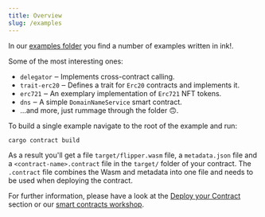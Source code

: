 ```yaml
---
title: Overview
slug: /examples
---
```


In our <a href="https://github.com/paritytech/ink-examples/tree/main">examples folder</a> you find a number of examples written in ink!.

Some of the most interesting ones:

* `delegator` ‒ Implements cross-contract calling.
* `trait-erc20` ‒ Defines a trait for `Erc20` contracts and implements it.
* `erc721` ‒ An exemplary implementation of `Erc721` NFT tokens.
* `dns` ‒  A simple `DomainNameService` smart contract.
* …and more, just rummage through the folder 🙃.

To build a single example navigate to the root of the example and run:
```bash
cargo contract build
```

As a result you'll get a file `target/flipper.wasm` file, a `metadata.json` file and a `<contract-name>.contract` file in the `target/` folder of your contract.
The `.contract` file combines the Wasm and metadata into one file and needs to be used when deploying the contract.

For further information, please have a look at the [Deploy your Contract](../getting-started/deploying.md) section or our [smart contracts workshop](https://docs.substrate.io/tutorials/smart-contracts/).


